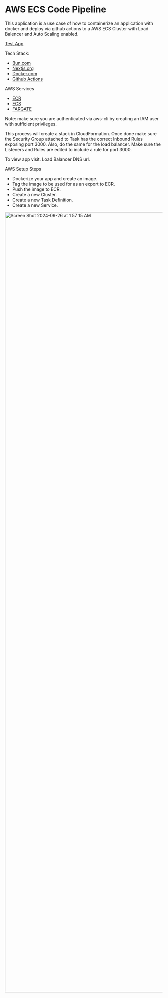 # AWS ECS Code Pipeline 

This application is a use case of how to containerize an application with docker and deploy via github actions to a AWS ECS Cluster with Load Balencer and  Auto Scaling enabled.

[Test App](http://next-app-loadbalancer-1237673968.us-east-1.elb.amazonaws.com:3000)

Tech Stack:

- [Bun.com](https://bun.sh/)
- [Nextjs.org](https://nextjs.org)
- [Docker.com](https://www.docker.com/)
- [Github Actions](https://docs.github.com/en/actions)



AWS Services

- [ECR](https://aws.amazon.com/ecr/)
- [ECS](https://aws.amazon.com/ecs/)
- [FARGATE](https://aws.amazon.com/fargate/)



Note: make sure you are authenticated via aws-cli by creating an IAM user with sufficient privileges.

This process will create a stack in CloudFormation. Once done make sure the Security Group attached to Task has the correct Inbound Rules exposing port 3000. 
Also, do the same for the load balancer. Make sure the Listeners and Rules are edited to include a rule for port 3000.

To view app visit. Load Balancer DNS url. 

AWS Setup Steps

- Dockerize your app and create an image.
- Tag the image to be used for as an export to ECR.
- Push the image to ECR.
- Create a new Cluster.
- Create a new Task Definition.
- Create a new Service.

<img width="2495" alt="Screen Shot 2024-09-26 at 1 57 15 AM" src="https://github.com/user-attachments/assets/bb3df76b-ecb5-4193-8df6-f2abc3ad0d6a">

